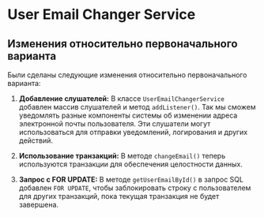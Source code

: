 # User Email Changer Service

## Изменения относительно первоначального варианта

Были сделаны следующие изменения относительно первоначального варианта:

1. **Добавление слушателей:** В классе `UserEmailChangerService` добавлен массив слушателей и метод `addListener()`. Так мы сможем уведомлять разные компоненты системы об изменении адреса электронной почты пользователя. Эти слушатели могут использоваться для отправки уведомлений, логирования и других действий.

2. **Использование транзакций:** В методе `changeEmail()` теперь используются транзакции для обеспечения целостности данных.

3. **Запрос с FOR UPDATE:** В методе `getUserEmailById()` в запрос SQL добавлен `FOR UPDATE`, чтобы заблокировать строку с пользователем для других транзакций, пока текущая транзакция не будет завершена.
